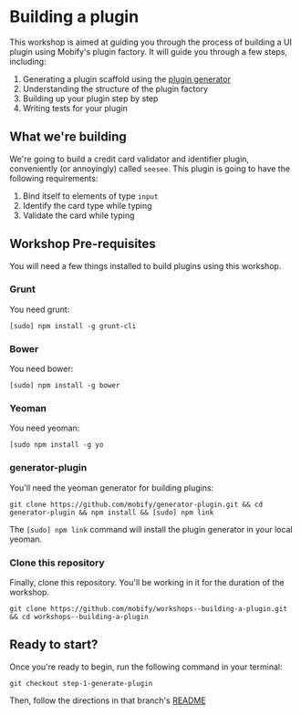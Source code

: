 # Building a plugin

This workshop is aimed at guiding you through the process of building a UI plugin using Mobify's plugin factory. It will guide you through a few steps, including:

1. Generating a plugin scaffold using the [plugin generator](https://github.com/mobify/generator-plugin)
2. Understanding the structure of the plugin factory
3. Building up your plugin step by step
4. Writing tests for your plugin

## What we're building

We're going to build a credit card validator and identifier plugin, conveniently (or annoyingly) called `seesee`. This plugin is going to have the following requirements:

1. Bind itself to elements of type `input`
2. Identify the card type while typing
3. Validate the card while typing

## Workshop Pre-requisites

You will need a few things installed to build plugins using this workshop.

### Grunt

You need grunt:

```cli
[sudo] npm install -g grunt-cli
```

### Bower

You need bower:

```cli
[sudo] npm install -g bower
```

### Yeoman
 
You need yeoman:

```cli
[sudo npm install -g yo
```

### generator-plugin

You'll need the yeoman generator for building plugins:

```cli
git clone https://github.com/mobify/generator-plugin.git && cd generator-plugin && npm install && [sudo] npm link
```

The `[sudo] npm link` command will install the plugin generator in your local yeoman.

### Clone this repository

Finally, clone this repository. You'll be working in it for the duration of the workshop.

```cli
git clone https://github.com/mobify/workshops--building-a-plugin.git && cd workshops--building-a-plugin
```

## Ready to start?

Once you're ready to begin, run the following command in your terminal:

```cli
git checkout step-1-generate-plugin
```

Then, follow the directions in that branch's [README](https://github.com/mobify/workshops--building-a-plugin/blob/step-1-generate-plugin/README.md)
